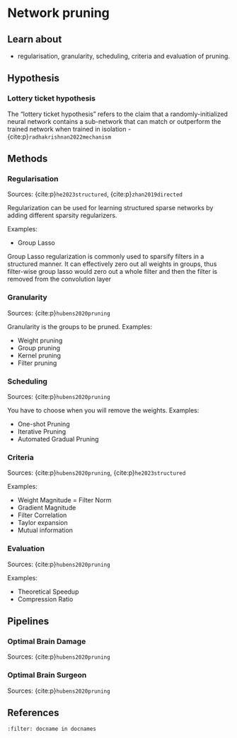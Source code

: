 # Network pruning

## Learn about
- regularisation, granularity, scheduling, criteria and evaluation of pruning.

## Hypothesis

### Lottery ticket hypothesis
The “lottery ticket hypothesis” refers to the claim that a randomly-initialized neural network contains a sub-network that can match or outperform the trained network when trained in isolation - {cite:p}`radhakrishnan2022mechanism`


## Methods

### Regularisation
Sources: {cite:p}`he2023structured`, {cite:p}`zhan2019directed`

Regularization can be used for learning structured sparse
networks by adding different sparsity regularizers.

Examples:
- Group Lasso 


Group Lasso regularization is commonly used to sparsify filters in a structured manner. It can effectively zero out all weights in groups, thus filter-wise group lasso would zero out a whole filter and then the filter is removed from the convolution layer


### Granularity
Sources: {cite:p}`hubens2020pruning`

Granularity is the groups to be pruned.
Examples: 
- Weight pruning
- Group pruning
- Kernel pruning
- Filter pruning


### Scheduling
Sources: {cite:p}`hubens2020pruning`

You have to choose when you will remove the weights.
Examples: 
- One-shot Pruning
- Iterative Pruning
- Automated Gradual Pruning

### Criteria
Sources: {cite:p}`hubens2020pruning`, {cite:p}`he2023structured` 

Examples:
- Weight Magnitude = Filter Norm
- Gradient Magnitude
- Filter Correlation
- Taylor expansion
- Mutual information

### Evaluation
Sources: {cite:p}`hubens2020pruning`

Examples:
- Theoretical Speedup
- Compression Ratio


## Pipelines

### Optimal Brain Damage
Sources: {cite:p}`hubens2020pruning`


###  Optimal Brain Surgeon
Sources: {cite:p}`hubens2020pruning`



## References
```{bibliography}
:filter: docname in docnames
```
